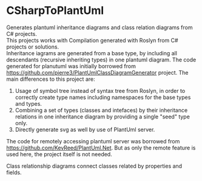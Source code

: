 # CSharpToPlantUml
Generates plantuml inheritance diagrams and class relation diagrams from C# projects.<br>
This projects works with Compilation generated with Roslyn from C# projects or solutions.<br>
Inheritance iagrams are generated from a base type, by including all descendants (recursive inheriting types) in one plantuml diagram.
The code generated for planutuml was initially borrowed from https://github.com/pierre3/PlantUmlClassDiagramGenerator project.
The main differences to this project are:
1. Usage of symbol tree instead of syntax tree from Roslyn, in order to correctly create type names including namespaces for the base types and types.
2. Combining a set of types (classes and intefaces) by their inheritance relations in one inheritance diagram by providing a single "seed" type only.
3. Directly generate svg as well by use of PlantUml server.

The code for remotely accessing plantuml server was borrowed from https://github.com/KevReed/PlantUml.Net. 
But as only the remote feature is used here, the project itself is not needed.

Class relationship diagrams connect classes related by properties and fields.
